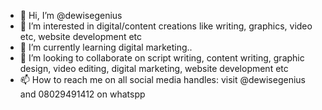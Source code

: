 - 👋 Hi, I’m @dewisegenius
- 👀 I’m interested in digital/content creations like writing, graphics, video etc, website development etc
- 🌱 I’m currently learning digital marketing..
- 💞️ I’m looking to collaborate on script writing, content writing, graphic design, video editing, digital marketing, website development etc
- 📫 How to reach me on all social media handles: visit @dewisegenius and 08029491412 on whatspp

<!---
dewisegenius/dewisegenius is a ✨ special ✨ repository because its `README.md` (this file) appears on your GitHub profile.
You can click the Preview link to take a look at your changes.
--->
